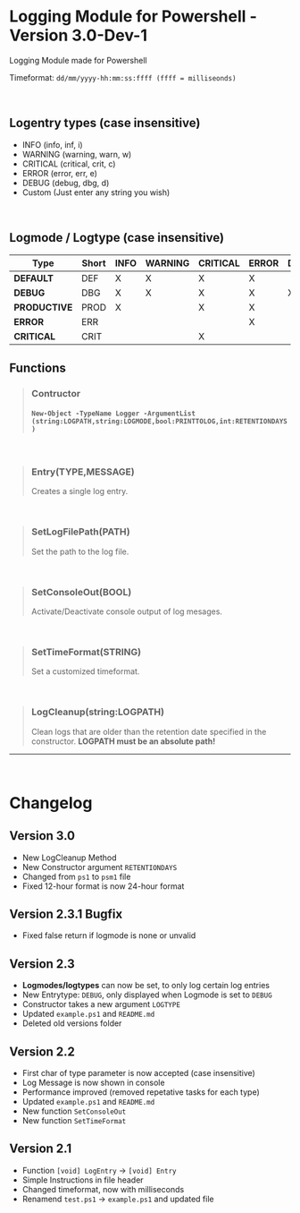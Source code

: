 # Logging Module for Powershell - Version 3.0-Dev-1
 Logging Module made for Powershell
 
 Timeformat: `dd/mm/yyyy-hh:mm:ss:ffff (ffff = milliseonds)`
 
<br>

## Logentry types (case insensitive) 
 - INFO 	(info, inf, i)
 - WARNING  (warning, warn, w)
 - CRITICAL (critical, crit, c)
 - ERROR	(error, err, e)
 - DEBUG    (debug, dbg, d)
 - Custom   (Just enter any string you wish)

<br>

## Logmode / Logtype (case insensitive)

| **Type**       | **Short** | **INFO** | **WARNING** | **CRITICAL** | **ERROR** | **DEBUG** |
|----------------|-----------|----------|-------------|--------------|-----------|-----------|
| **DEFAULT**    | DEF       |     X    |      X      |       X      |     X     |           |
| **DEBUG**      | DBG       |     X    |      X      |       X      |     X     |     X     |
| **PRODUCTIVE** | PROD      |     X    |             |       X      |     X     |           |
| **ERROR**      | ERR       |          |             |              |     X     |           |
| **CRITICAL**   | CRIT      |          |             |       X      |           |           |

## Functions

>### Contructor
>#### `New-Object -TypeName Logger -ArgumentList (string:LOGPATH,string:LOGMODE,bool:PRINTTOLOG,int:RETENTIONDAYS)`

<br>

>### Entry(TYPE,MESSAGE)
>Creates a single log entry.

<br>

>### SetLogFilePath(PATH)
>Set the path to the log file.

<br>

>### SetConsoleOut(BOOL)
>Activate/Deactivate console output of log mesages.

<br>

>### SetTimeFormat(STRING)
>Set a customized timeformat.

<br>

>### LogCleanup(string:LOGPATH)
>Clean logs that are older than the retention date specified in the constructor.
>**LOGPATH must be an absolute path!**

_________________


<br>

# Changelog

## Version 3.0
 - New LogCleanup Method
 - New Constructor argument `RETENTIONDAYS`
 - Changed from `ps1` to `psm1` file
 - Fixed 12-hour format is now 24-hour format


## Version 2.3.1 Bugfix
 - Fixed false return if logmode is none or unvalid


## Version 2.3
 - **Logmodes/logtypes** can now be set, to only log certain log entries
 - New Entrytype: `DEBUG`, only displayed when Logmode is set to `DEBUG`
 - Constructor takes a new argument `LOGTYPE`
 - Updated `example.ps1` and `README.md`
 - Deleted old versions folder


## Version 2.2
 - First char of type parameter is now accepted (case insensitive)
 - Log Message is now shown in console
 - Performance improved (removed repetative tasks for each type)
 - Updated `example.ps1` and `README.md`
 - New function `SetConsoleOut`
 - New function `SetTimeFormat`
 

## Version 2.1
 - Function `[void] LogEntry` -> `[void] Entry`
 - Simple Instructions in file header
 - Changed timeformat, now with milliseconds
 - Renamend `test.ps1` -> `example.ps1` and updated file
